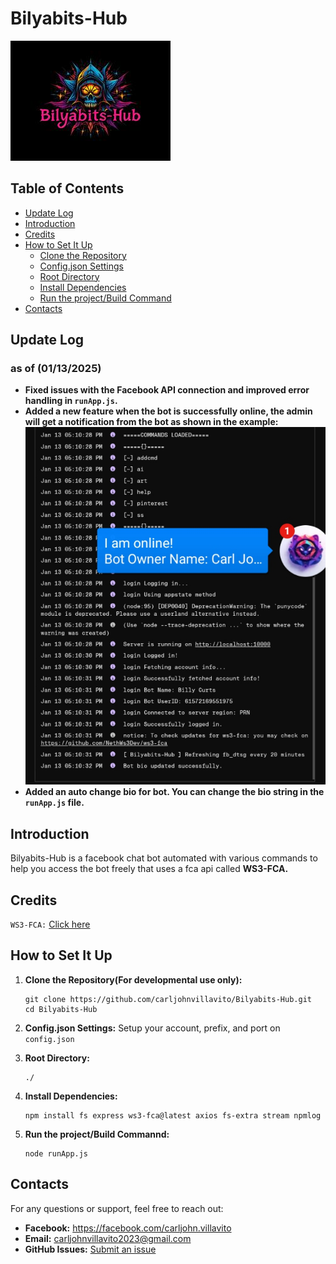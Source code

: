# Bilyabits-Hub
![bilyabits-hub](./img/bilyabit-hub.jpeg)

## Table of Contents
- [Update Log](#update-log)
- [Introduction](#introduction)
- [Credits](#credits)
- [How to Set It Up](#how-to-set-it-up)
  - [Clone the Repository](#clone-the-repositoryfor-developmental-use-only)
  - [Config.json Settings](#configjson-settings)
  - [Root Directory](#root-directory)
  - [Install Dependencies](#install-dependencies)
  - [Run the project/Build Command](#run-the-projectbuild-command)
- [Contacts](#contacts)

## Update Log 
### as of (01/13/2025)
- **Fixed issues with the Facebook API connection and improved error handling in `runApp.js`.**
- **Added a new feature when the bot is successfully online, the admin will get a notification from the bot as shown in the example:**
![logo](./img/Screenshot_20250113-171034_1.png)
- **Added an auto change bio for bot. You can change the bio string in the `runApp.js` file.**

## Introduction
Bilyabits-Hub is a facebook chat bot automated with various commands to help you access the bot freely that uses a fca api called **WS3-FCA.**


## Credits
`WS3-FCA:`  [Click here](https://www.npmjs.com/package/ws3-fca)

## How to Set It Up
1. **Clone the Repository(For developmental use only):**
   ```
   git clone https://github.com/carljohnvillavito/Bilyabits-Hub.git
   cd Bilyabits-Hub
   ```

2. **Config.json Settings:**
   Setup your account, prefix, and port on `config.json`

3. **Root Directory:**
   ```
   ./
   ```

4. **Install Dependencies:**
   ```
   npm install fs express ws3-fca@latest axios fs-extra stream npmlog
   ```
5. **Run the project/Build Commannd:**
   ```
   node runApp.js
   ```

## Contacts
For any questions or support, feel free to reach out:
- **Facebook:** https://facebook.com/carljohn.villavito
- **Email:** carljohnvillavito2023@gmail.com
- **GitHub Issues:** [Submit an issue](https://github.com/carljohnvillavito/autobot-test/issues)
